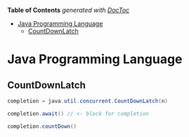 **Table of Contents**  *generated with [DocToc](http://doctoc.herokuapp.com/)*

- [Java Programming Language](#java-programming-language)
	- [CountDownLatch](#countdownlatch)

# Java Programming Language

## CountDownLatch
```java
completion = java.util.concurrent.CountDownLatch(n)

completion.await() // <- block for completion

completion.countDown()
```

